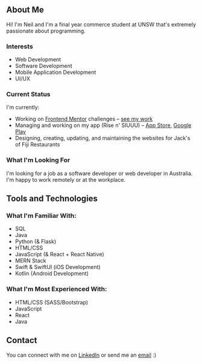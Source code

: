 ## About Me

Hi! I'm Neil and I'm a final year commerce student at UNSW that's extremely passionate about programming.

### Interests
- Web Development
- Software Development
- Mobile Application Development
- UI/UX

### Current Status
I'm currently:
- Working on [Frontend Mentor](https://www.frontendmentor.io/home) challenges – [see my work](https://github.com/nkhatri7/Frontend-Mentor-Challenges)
- Managing and working on my app (Rise n' SIUUU) – [App Store](https://apps.apple.com/app/rise-n-siuuu/id1604010390), [Google Play](https://play.google.com/store/apps/details?id=com.neilkhatri.risensiuuu)
- Designing, creating, updating, and maintaining the websites for Jack's of Fiji Restaurants

### What I'm Looking For
I'm looking for a job as a software developer or web developer in Australia. I'm happy to work remotely or at the workplace.

## Tools and Technologies

### What I'm Familiar With:
- SQL
- Java
- Python (& Flask)
- HTML/CSS
- JavaScript (& React + React Native)
- MERN Stack
- Swift & SwiftUI (iOS Development)
- Kotlin (Android Development)

### What I'm Most Experienced With:
- HTML/CSS (SASS/Bootstrap)
- JavaScript
- React
- Java

## Contact
You can connect with me on [LinkedIn](https://www.linkedin.com/in/neilkhatri/) or send me an [email](mailto:neil.khatri@gmail.com) :)
